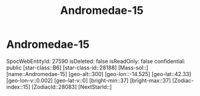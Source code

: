 ﻿---
title: "Andromedae-15"
location: [42.33,-14.525,300]
type: Station
tags:
- astro/Star

---

# Andromedae-15

SpocWebEntityId: 27590
isDeleted: false
isReadOnly: false
confidential: public
[star-class::B6]
[star-class-id::28188]
[Mass-sol::]
[name::Andromedae-15]
[geo-alt::300]
[geo-lon::-14.525]
[geo-lat::42.33]
[geo-lon-v::0.002]
[geo-lat-v::0]
[bright-min::37]
[bright-max::37]
[Zodiac-index::15]
[ZodiacId::28083]
[NextStarId::]

